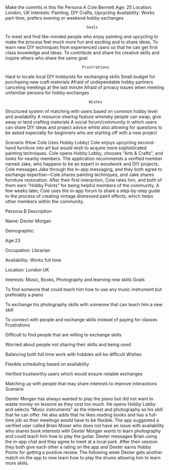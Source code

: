 Make the commts in this file
Persona A
Cole Bennett
Age: 25
Location: London, UK
Interests: Painting, DIY Crafts, Upcycling
Availability: Works part-time, prefers evening or weekend hobby exchanges

                                        Goals
To meet and find like-minded people who enjoy painting and upcycling to make the process feel much more fun and exciting and to share ideas.
To learn new DIY techniques from experienced users so that he can get first class knowledge and ideas.
To contribute and share his creative skills and inspire others who share the same goal.   
                                 
                                      Frustrations
Hard to locate local DIY hobbyists for exchanging skills
Small budget for purchasing new craft materials
Afraid of undependable hobby partners canceling meetings at the last minute
Afraid of privacy issues when meeting unfamiliar persons for hobby exchanges
                                         
                                         Wishes 
Structured system of matching with users based on common hobby level and availability
A resource-sharing feature whereby people can swap, give away or lend crafting materials
A social forum/community in which users can share DIY ideas and project advice whilst also allowing for questions to be asked especially for beginners who are starting off with a new project


Scenario (How Cole Uses Hobby Lobby)
Cole enjoys upcycling second-hand furniture into art but would wish to acquire more sophisticated painting techniques.
Cole opens Hobby Lobby, chooses "Arts & Crafts", and looks for nearby members. The application recommends a verified member named Jake, who happens to be an expert in woodwork and DIY projects.
Cole messages Jake through the in-app messaging, and they both agree to exchange expertise—Cole  shares painting techniques, and Jake shares furniture restoration.
After their first interaction, Cole rates him, and both of them earn "Hobby Points" for being helpful members of the community.
A few weeks later, Cole uses the in-app forum to share a step-by-step guide to the process of creating vintage distressed paint effects, which helps other members within the community.

Persona B
Description 

Name: Dexter Morgan 

Demographic: 

Age:23 

Occupation: Librarian  

Availability: Works full time 

Location: London UK 

Interests: Music, Books, Photography and learning new skills 
Goals 

To find someone that could teach him how to use any music instrument but preferably a piano 

To exchange his photography skills with someone that can teach him a new skill 

To connect with people and exchange skills instead of paying for classes  
Frustrations 

Difficult to find people that are willing to exchange skills 

Worried about people not sharing their skills and being used 

Balancing both full time work with hobbies will be difficult 
Wishes 

Flexible scheduling based on availability  

Verified trustworthy users which would ensure reliable exchanges 

Matching up with people that may share interests to improve interactions
Scenario 

Dexter Morgan has always wanted to play the piano but did not want to waste money on lessons as they cost too much. 
He opens Hobby Lobby and selects “Music instruments” as the interest and photography as his skill that he can offer. He also adds that he likes reading books and has a full-time job so their meetings would have to be flexible. 
The app suggested a verified user called Brian Moser who does not have an issue with availability who shares book interests with Dexter Morgan wants to learn photography and could teach him how to play the guitar. 
Dexter messages Brian using the in-app chat and they agree to meet at a local park. 
After their session they both give each other a rating on the app and Dexter earns Hobby Points for getting a positive review. 
The following week Dexter gets another match on the app to now learn how to play the drums allowing him to learn more skills. 



